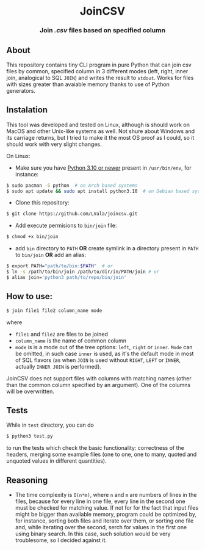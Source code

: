 <h1 align="center">JoinCSV</h1>
<h3 align="center">Join <i>.csv</i> files based on specified column</h3>

## About
This repository contains tiny CLI program in pure Python that can join csv files by common, specified column in 3 different modes (left, right, inner join, analogical to SQL ```JOIN```) and writes the result to ```stdout```. Works for files with sizes greater than avaiable memory thanks to use of Python generators.

## Instalation
This tool was developed and tested on Linux, although is should work on MacOS and other Unix-like systems as well. Not shure about Windows and
its carriage returns, but I tried to make it the most OS proof as I could, so it should work with very slight changes.

On Linux:
- Make sure you have [Python 3.10 or newer](https://www.python.org/downloads/) present in ```/usr/bin/env```, for instance:
```bash
$ sudo pacman -S python  # on Arch based systems
$ sudo apt update && sudo apt install python3.10  # on Debian based systems
```
- Clone this repository:
```bash
$ git clone https://github.com/LVala/joincsv.git
```
- Add execute permisions to ```bin/join``` file:
```bash
$ chmod +x bin/join
```
- add ```bin``` directory to ```PATH``` **OR** create symlink in a directory present in ```PATH``` to ```bin/join```
**OR** add an alias:
```bash
$ export PATH="path/to/bin:$PATH"  # or
$ ln -s /path/to/bin/join /path/to/dir/in/PATH/join # or
$ alias join='python3 path/to/repo/bin/join'
```

## How to use:
```bash
$ join file1 file2 column_name mode
```
where 
- ```file1``` and ```file2``` are files to be joined 
- ```column_name``` is the name of common column
- ```mode``` is is a mode out of the tree options: ```left```, ```right``` or ```inner```. ```Mode``` can be omitted, in such case ```inner``` is used, as it's the default mode in most of SQL flavors (as when ```JOIN``` is used without ```RIGHT```, ```LEFT``` or ```INNER```, actually ```INNER JOIN``` is performed).

JoinCSV does not support files with columns with matching names (other than the common column specified by an argument). One of the columns will be overwritten. 

## Tests
While in ```test``` directory, you can do
```bash
$ python3 test.py
```
to run the tests which check the basic functionality: correctness of the headers, merging some example files 
(one to one, one to many, quoted and unquoted values in different quantities).

## Reasoning
- The time complexity is ```O(n*m)```, where ```n``` and ```m``` are numbers of lines in the files, because for every line in one file, every line in the second one must be checked for matching value. If not for for the fact that input files might be bigger than available memory, program could be optimized by, for instance, sorting both files and iterate over them, or sorting one file and, while iterating over the second, serch for values in the first one using binary search. In this case, such solution would be very troublesome, so I decided against it.
